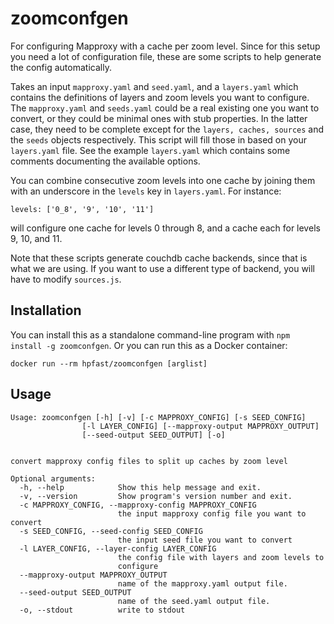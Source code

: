 zoomconfgen
===========

For configuring Mapproxy with a cache per zoom level. Since for this setup you need a lot of configuration file, these are some scripts to help generate the config automatically.

Takes an input `mapproxy.yaml` and `seed.yaml`, and a `layers.yaml` which contains the definitions of layers and zoom levels you want to configure. The `mapproxy.yaml` and `seeds.yaml` could be a real existing one you want to convert, or they could be minimal ones with stub properties. In the latter case, they need to be complete except for the `layers, caches, sources` and the `seeds` objects respectively. This script will fill those in based on your `layers.yaml` file. See the example `layers.yaml` which contains some comments documenting the available options.

You can combine consecutive zoom levels into one cache by joining them with an underscore in the `levels` key in `layers.yaml`. For instance:

    levels: ['0_8', '9', '10', '11']

will configure one cache for levels 0 through 8, and a cache each for levels 9, 10, and 11.

Note that these scripts generate couchdb cache backends, since that is what we are using. If you want to use a different type of backend, you will have to modify `sources.js`.

Installation
------------

You can install this as a standalone command-line program with `npm install -g zoomconfgen`. Or you can run this as a Docker container:

    docker run --rm hpfast/zoomconfgen [arglist]

Usage
-----


    Usage: zoomconfgen [-h] [-v] [-c MAPPROXY_CONFIG] [-s SEED_CONFIG]
                    [-l LAYER_CONFIG] [--mapproxy-output MAPPROXY_OUTPUT]
                    [--seed-output SEED_OUTPUT] [-o]
                    
    
    convert mapproxy config files to split up caches by zoom level
    
    Optional arguments:
      -h, --help            Show this help message and exit.
      -v, --version         Show program's version number and exit.
      -c MAPPROXY_CONFIG, --mapproxy-config MAPPROXY_CONFIG
                            the input mapproxy config file you want to convert
      -s SEED_CONFIG, --seed-config SEED_CONFIG
                            the input seed file you want to convert
      -l LAYER_CONFIG, --layer-config LAYER_CONFIG
                            the config file with layers and zoom levels to 
                            configure
      --mapproxy-output MAPPROXY_OUTPUT
                            name of the mapproxy.yaml output file.
      --seed-output SEED_OUTPUT
                            name of the seed.yaml output file.
      -o, --stdout          write to stdout

